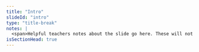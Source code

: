 ```yaml
---
title: "Intro"
slideId: "intro"
type: "title-break"
notes: |
  <span>Helpful teachers notes about the slide go here. These will not be visible to anyone but instructors!</span>
isSectionHead: true
---
```

